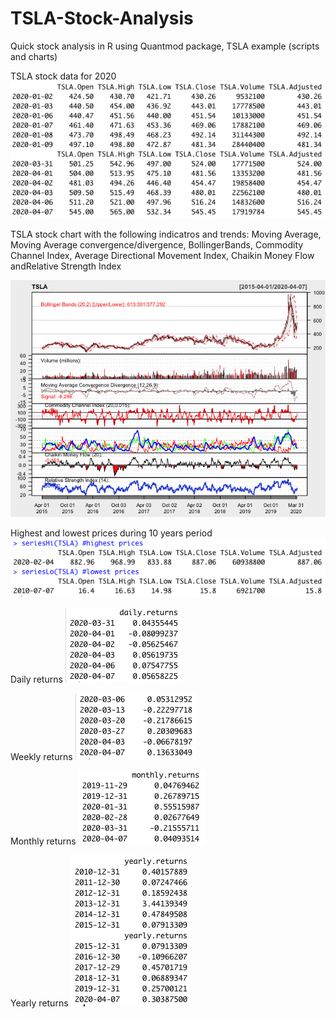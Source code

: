 # TSLA-Stock-Analysis
Quick stock analysis in R using Quantmod package, TSLA example (scripts and charts)

TSLA stock data for 2020
![image](https://github.com/adaynygmanov/TSLA-Stock-Analysis/blob/master/Charts/View%20data%202020.png)

TSLA stock chart with the following indicatros and trends: Moving Average, Moving Average convergence/divergence, BollingerBands, Commodity Channel Index, Average Directional Movement Index, Chaikin Money Flow andRelative Strength Index

![image](https://github.com/adaynygmanov/TSLA-Stock-Analysis/blob/master/Charts/Rplot.png)

Highest and lowest prices during 10 years period
![image](https://github.com/adaynygmanov/TSLA-Stock-Analysis/blob/master/Charts/Highest%20and%20lowest%20prices.png)

Daily returns
![image](https://github.com/adaynygmanov/TSLA-Stock-Analysis/blob/master/Charts/Daily%20returns.png)

Weekly returns
![image](https://github.com/adaynygmanov/TSLA-Stock-Analysis/blob/master/Charts/Weekly%20returns.png)

Monthly returns
![image](https://github.com/adaynygmanov/TSLA-Stock-Analysis/blob/master/Charts/Monthly%20returns.png)

Yearly returns
![image](https://github.com/adaynygmanov/TSLA-Stock-Analysis/blob/master/Charts/Yearly%20returns.png)
